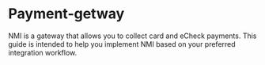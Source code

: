# Payment-getway
NMI is a gateway that allows you to collect card and eCheck payments. This guide is intended to help you implement NMI based on your preferred integration workflow.
